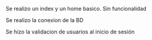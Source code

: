 Se realizo un index y un home basico. Sin funcionalidad

Se realizo la conexion de la BD 

Se hizo la validacion de usuarios al inicio de sesión
